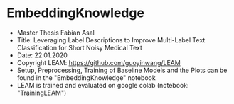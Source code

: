 # EmbeddingKnowledge
- Master Thesis Fabian Asal
- Title: Leveraging Label Descriptions to Improve Multi-Label Text Classification for Short Noisy Medical Text
- Date: 22.01.2020
- Copyright LEAM: https://github.com/guoyinwang/LEAM
- Setup, Preprocessing, Training of Baseline Models and the Plots can be found in the "EmbeddingKnowledge" notebook
- LEAM is trained and evaluated on google colab (notebook: "TrainingLEAM") 

